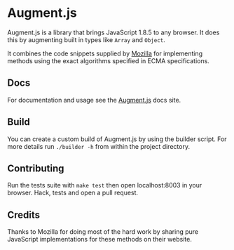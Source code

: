 # Augment.js

Augment.js is a library that brings JavaScript 1.8.5 to any browser.  It does this by augmenting built in types like `Array` and `Object`.

It combines the code snippets supplied by [Mozilla](https://developer.mozilla.org/en/JavaScript) for implementing methods using the exact algorithms specified in ECMA specifications.

## Docs

For documentation and usage see the [Augment.js](https://olivernn.github.io/augment.js) docs site.

## Build

You can create a custom build of Augment.js by using the builder script.  For more details run `./builder -h` from within the project directory.

## Contributing

Run the tests suite with `make test` then open localhost:8003 in your browser. Hack, tests and open a pull request.

## Credits

Thanks to Mozilla for doing most of the hard work by sharing pure JavaScript implementations for these methods on their website.
